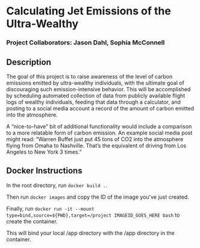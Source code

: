 # Calculating Jet Emissions of the Ultra-Wealthy

### Project Collaborators: Jason Dahl, Sophia McConnell

## Description

The goal of this project is to raise awareness of the level of carbon emissions emitted by ultra-wealthy individuals, with the ultimate goal of discouraging such emission-intensive behavior. This will be accomplished by scheduling automated collection of data from publicly available flight logs of wealthy individuals, feeding that data through a calculator, and posting to a social media account a record of the amount of carbon emitted into the atmosphere.

A “nice-to-have” bit of additional functionality would include a comparison to a more relatable form of carbon emission. An example social media post might read: “Warren Buffet just put 45 tons of CO2 into the atmosphere flying from Omaha to Nashville. That’s the equivalent of driving from Los Angeles to New York 3 times.”

## Docker Instructions

In the root directory, run `docker build .`.

Then run `docker images` and copy the ID of the image you've just created.

Finally, run `docker run -it --mount type=bind,source=${PWD},target=/project IMAGEID_GOES_HERE bash` to create the container.

This will bind your local /app directory with the /app directory in the container.
